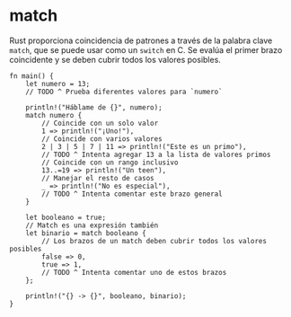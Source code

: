 # match

Rust proporciona coincidencia de patrones a través de la palabra clave `match`,
que se puede usar como un `switch` en C. Se evalúa el primer brazo coincidente
y se deben cubrir todos los valores posibles.

```rust,editable
fn main() {
    let numero = 13;
    // TODO ^ Prueba diferentes valores para `numero`

    println!("Háblame de {}", numero);
    match numero {
        // Coincide con un solo valor
        1 => println!("¡Uno!"),
        // Coincide con varios valores
        2 | 3 | 5 | 7 | 11 => println!("Este es un primo"),
        // TODO ^ Intenta agregar 13 a la lista de valores primos
        // Coincide con un rango inclusivo
        13..=19 => println!("Un teen"),
        // Manejar el resto de casos
        _ => println!("No es especial"),
        // TODO ^ Intenta comentar este brazo general
    }

    let booleano = true;
    // Match es una expresión también
    let binario = match booleano {
        // Los brazos de un match deben cubrir todos los valores posibles
        false => 0,
        true => 1,
        // TODO ^ Intenta comentar uno de estos brazos
    };

    println!("{} -> {}", booleano, binario);
}
```
